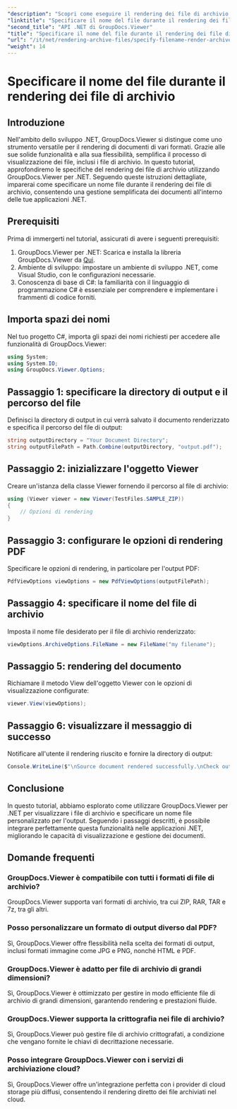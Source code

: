 ```yaml
---
"description": "Scopri come eseguire il rendering dei file di archivio in .NET utilizzando GroupDocs.Viewer, migliorando le funzionalità di gestione dei documenti."
"linktitle": "Specificare il nome del file durante il rendering dei file di archivio"
"second_title": "API .NET di GroupDocs.Viewer"
"title": "Specificare il nome del file durante il rendering dei file di archivio"
"url": "/it/net/rendering-archive-files/specify-filename-render-archive/"
"weight": 14
---
```


# Specificare il nome del file durante il rendering dei file di archivio

## Introduzione
Nell'ambito dello sviluppo .NET, GroupDocs.Viewer si distingue come uno strumento versatile per il rendering di documenti di vari formati. Grazie alle sue solide funzionalità e alla sua flessibilità, semplifica il processo di visualizzazione dei file, inclusi i file di archivio. In questo tutorial, approfondiremo le specifiche del rendering dei file di archivio utilizzando GroupDocs.Viewer per .NET. Seguendo queste istruzioni dettagliate, imparerai come specificare un nome file durante il rendering dei file di archivio, consentendo una gestione semplificata dei documenti all'interno delle tue applicazioni .NET.
## Prerequisiti
Prima di immergerti nel tutorial, assicurati di avere i seguenti prerequisiti:
1. GroupDocs.Viewer per .NET: Scarica e installa la libreria GroupDocs.Viewer da [Qui](https://releases.groupdocs.com/viewer/net/).
2. Ambiente di sviluppo: impostare un ambiente di sviluppo .NET, come Visual Studio, con le configurazioni necessarie.
3. Conoscenza di base di C#: la familiarità con il linguaggio di programmazione C# è essenziale per comprendere e implementare i frammenti di codice forniti.

## Importa spazi dei nomi
Nel tuo progetto C#, importa gli spazi dei nomi richiesti per accedere alle funzionalità di GroupDocs.Viewer:
```csharp
using System;
using System.IO;
using GroupDocs.Viewer.Options;
```
## Passaggio 1: specificare la directory di output e il percorso del file
Definisci la directory di output in cui verrà salvato il documento renderizzato e specifica il percorso del file di output:
```csharp
string outputDirectory = "Your Document Directory";
string outputFilePath = Path.Combine(outputDirectory, "output.pdf");
```
## Passaggio 2: inizializzare l'oggetto Viewer
Creare un'istanza della classe Viewer fornendo il percorso al file di archivio:
```csharp
using (Viewer viewer = new Viewer(TestFiles.SAMPLE_ZIP))
{
    // Opzioni di rendering
}
```
## Passaggio 3: configurare le opzioni di rendering PDF
Specificare le opzioni di rendering, in particolare per l'output PDF:
```csharp
PdfViewOptions viewOptions = new PdfViewOptions(outputFilePath);
```
## Passaggio 4: specificare il nome del file di archivio
Imposta il nome file desiderato per il file di archivio renderizzato:
```csharp
viewOptions.ArchiveOptions.FileName = new FileName("my filename");
```
## Passaggio 5: rendering del documento
Richiamare il metodo View dell'oggetto Viewer con le opzioni di visualizzazione configurate:
```csharp
viewer.View(viewOptions);
```
## Passaggio 6: visualizzare il messaggio di successo
Notificare all'utente il rendering riuscito e fornire la directory di output:
```csharp
Console.WriteLine($"\nSource document rendered successfully.\nCheck output in {outputDirectory}.");
```

## Conclusione
In questo tutorial, abbiamo esplorato come utilizzare GroupDocs.Viewer per .NET per visualizzare i file di archivio e specificare un nome file personalizzato per l'output. Seguendo i passaggi descritti, è possibile integrare perfettamente questa funzionalità nelle applicazioni .NET, migliorando le capacità di visualizzazione e gestione dei documenti.
## Domande frequenti
### GroupDocs.Viewer è compatibile con tutti i formati di file di archivio?
GroupDocs.Viewer supporta vari formati di archivio, tra cui ZIP, RAR, TAR e 7z, tra gli altri.
### Posso personalizzare un formato di output diverso dal PDF?
Sì, GroupDocs.Viewer offre flessibilità nella scelta dei formati di output, inclusi formati immagine come JPG e PNG, nonché HTML e PDF.
### GroupDocs.Viewer è adatto per file di archivio di grandi dimensioni?
Sì, GroupDocs.Viewer è ottimizzato per gestire in modo efficiente file di archivio di grandi dimensioni, garantendo rendering e prestazioni fluide.
### GroupDocs.Viewer supporta la crittografia nei file di archivio?
Sì, GroupDocs.Viewer può gestire file di archivio crittografati, a condizione che vengano fornite le chiavi di decrittazione necessarie.
### Posso integrare GroupDocs.Viewer con i servizi di archiviazione cloud?
Sì, GroupDocs.Viewer offre un'integrazione perfetta con i provider di cloud storage più diffusi, consentendo il rendering diretto dei file archiviati nel cloud.